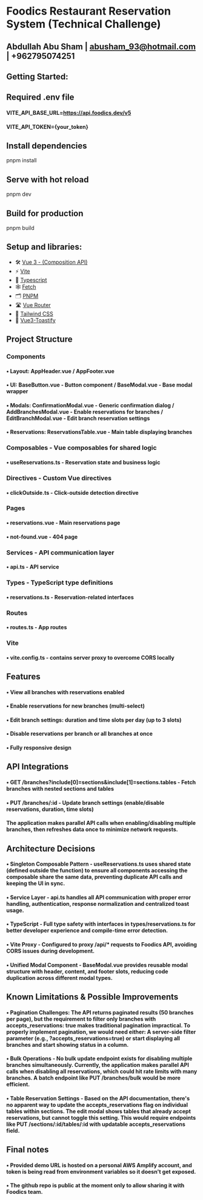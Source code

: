 # Foodics Restaurant Reservation System (Technical Challenge)
## Abdullah Abu Sham | abusham_93@hotmail.com | +962795074251

## Getting Started:
## Required .env file
#### VITE_API_BASE_URL=https://api.foodics.dev/v5
#### VITE_API_TOKEN={your_token}

## Install dependencies
pnpm install

## Serve with hot reload
pnpm dev

## Build for production
pnpm build

## Setup and libraries:
- 🛠 [Vue 3 - (Composition API)](https://v3.vuejs.org/guide/introduction.html)
- ⚡️ [Vite](https://vitejs.dev/guide)
- 🧩 [Typescript](https://www.typescriptlang.org/docs/)
- 🕸️ [Fetch](https://developer.mozilla.org/en-US/docs/Web/API/Fetch_API)
- 🗂 [PNPM](https://pnpm.io)
- 🛣 [Vue Router](https://github.com/vuejs/vue-router-next)
- 🎨 [Tailwind CSS](https://tailwindcss.com/docs)
- 📣 [Vue3-Toastify](https://www.npmjs.com/package/vue3-toastify)

## Project Structure
### Components
#### • Layout: AppHeader.vue / AppFooter.vue
#### • UI: BaseButton.vue - Button component / BaseModal.vue - Base modal wrapper
#### • Modals: ConfirmationModal.vue - Generic confirmation dialog  / AddBranchesModal.vue - Enable reservations for branches / EditBranchModal.vue - Edit branch reservation settings
#### • Reservations: ReservationsTable.vue - Main table displaying branches

### Composables - Vue composables for shared logic
#### • useReservations.ts - Reservation state and business logic

### Directives - Custom Vue directives
#### • clickOutside.ts - Click-outside detection directive

### Pages
#### • reservations.vue - Main reservations page
#### • not-found.vue - 404 page

### Services - API communication layer
#### • api.ts - API service

### Types - TypeScript type definitions
#### • reservations.ts - Reservation-related interfaces

### Routes
#### • routes.ts - App routes

### Vite
#### • vite.config.ts - contains server proxy to overcome CORS locally

## Features
#### • View all branches with reservations enabled
#### • Enable reservations for new branches (multi-select)
#### • Edit branch settings: duration and time slots per day (up to 3 slots)
#### • Disable reservations per branch or all branches at once
#### • Fully responsive design

## API Integrations
#### •  GET /branches?include[0]=sections&include[1]=sections.tables - Fetch branches with nested sections and tables
#### •  PUT /branches/:id - Update branch settings (enable/disable reservations, duration, time slots)
#### The application makes parallel API calls when enabling/disabling multiple branches, then refreshes data once to minimize network requests.

## Architecture Decisions
#### • Singleton Composable Pattern - useReservations.ts uses shared state (defined outside the function) to ensure all components accessing the composable share the same data, preventing duplicate API calls and keeping the UI in sync.
#### • Service Layer - api.ts handles all API communication with proper error handling, authentication, response normalization and centralized toast usage.
#### • TypeScript - Full type safety with interfaces in types/reservations.ts for better developer experience and compile-time error detection.
#### • Vite Proxy - Configured to proxy /api/* requests to Foodics API, avoiding CORS issues during development.
#### • Unified Modal Component - BaseModal.vue provides reusable modal structure with header, content, and footer slots, reducing code duplication across different modal types.

## Known Limitations & Possible Improvements
#### • Pagination Challenges: The API returns paginated results (50 branches per page), but the requirement to filter only branches with accepts_reservations: true makes traditional pagination impractical. To properly implement pagination, we would need either: A server-side filter parameter (e.g., ?accepts_reservations=true) or start displaying all branches and start showing status in a column.
#### • Bulk Operations - No bulk update endpoint exists for disabling multiple branches simultaneously. Currently, the application makes parallel API calls when disabling all reservations, which could hit rate limits with many branches. A batch endpoint like PUT /branches/bulk would be more efficient.
#### • Table Reservation Settings - Based on the API documentation, there's no apparent way to update the accepts_reservations flag on individual tables within sections. The edit modal shows tables that already accept reservations, but cannot toggle this setting. This would require endpoints like PUT /sections/:id/tables/:id with updatable accepts_reservations field.

## Final notes
#### • Provided demo URL is hosted on a personal AWS Amplify account, and token is being read from environment variables so it doesn't get exposed.
#### • The github repo is public at the moment only to allow sharing it with Foodics team.